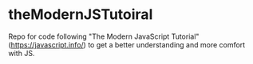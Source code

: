 # theModernJSTutoiral
Repo for code following "The Modern JavaScript Tutorial" (https://javascript.info/) to get a better understanding and more comfort with JS.
